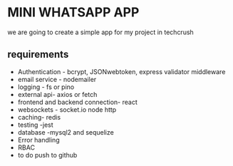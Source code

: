 # MINI WHATSAPP APP

we are going to create a simple app for my project in techcrush

## requirements

- Authentication - bcrypt, JSONwebtoken, express validator middleware 
- email service - nodemailer
- logging - fs or pino
- external api- axios or fetch
- frontend and backend connection- react
- websockets - socket.io node http 
- caching- redis
- testing -jest
- database -mysql2 and sequelize
- Error handling
- RBAC
- to do push to github
